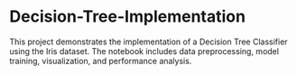 # Decision-Tree-Implementation
This project demonstrates the implementation of a Decision Tree Classifier using the Iris dataset. The notebook includes data preprocessing, model training, visualization, and performance analysis.

